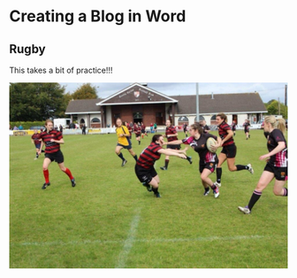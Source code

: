 # Creating a Blog in Word

## Rugby

This takes a bit of practice\!!!

![](images/media/image1.jpeg)
